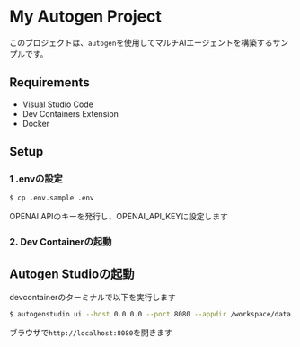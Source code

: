 # My Autogen Project

このプロジェクトは、`autogen`を使用してマルチAIエージェントを構築するサンプルです。

## Requirements

- Visual Studio Code
 - Dev Containers Extension
- Docker

## Setup

### 1 .envの設定
  ```bash 
  $ cp .env.sample .env
  ```
  OPENAI APIのキーを発行し、OPENAI_API_KEYに設定します

### 2. Dev Containerの起動

## Autogen Studioの起動

devcontainerのターミナルで以下を実行します

```sh
$ autogenstudio ui --host 0.0.0.0 --port 8080 --appdir /workspace/data
```

ブラウザで`http://localhost:8080`を開きます
